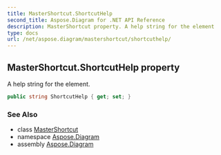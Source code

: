 ```yaml
---
title: MasterShortcut.ShortcutHelp
second_title: Aspose.Diagram for .NET API Reference
description: MasterShortcut property. A help string for the element
type: docs
url: /net/aspose.diagram/mastershortcut/shortcuthelp/
---
```

## MasterShortcut.ShortcutHelp property

A help string for the element.

```csharp
public string ShortcutHelp { get; set; }
```

### See Also

* class [MasterShortcut](../)
* namespace [Aspose.Diagram](../../mastershortcut/)
* assembly [Aspose.Diagram](../../../)


